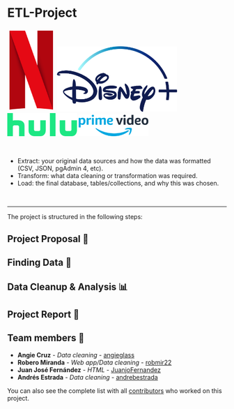 # ETL-Project

<p float="center">
<img style="padding:5px" src="https://github.com/JuanjoFernandez/ETL-project/blob/main/images/netflix_logo.png" alt="Netflix Logo" width="100">
<img src="https://github.com/JuanjoFernandez/ETL-project/blob/main/images/disney_logo.png" alt="Dinsey Logo" height="150">
<img src="https://github.com/JuanjoFernandez/ETL-project/blob/main/images/hulu_logo.png" alt="Hulu Logo" width="160">
<img src="https://github.com/JuanjoFernandez/ETL-project/blob/main/images/prime_logo.png" alt="Prime Logo" width="160">
</p>

<br>

- Extract: your original data sources and how the data was formatted (CSV, JSON, pgAdmin 4, etc).
- Transform: what data cleaning or transformation was required.
- Load: the final database, tables/collections, and why this was chosen.

<br>
<hr>
The project is structured in the following steps:

## Project Proposal 🎯

## Finding Data 🔎

## Data Cleanup & Analysis 📊

## Project Report 📑 



## Team members 👥

* **Angie Cruz** - *Data cleaning* - [angieglass](https://github.com/angieglass)
* **Robero Miranda** - *Web app/Data cleaning* - [robmir22](https://github.com/robmir22)
* **Juan José Fernández** - *HTML* - [JuanjoFernandez](https://github.com/JuanjoFernandez)
* **Andrés Estrada** - *Data cleaning* - [andrebestrada](https://github.com/andrebestrada)

You can also see the complete list with all [contributors](https://github.com/JuanjoFernandez/ETL-project/graphs/contributors) who worked on this project. 

